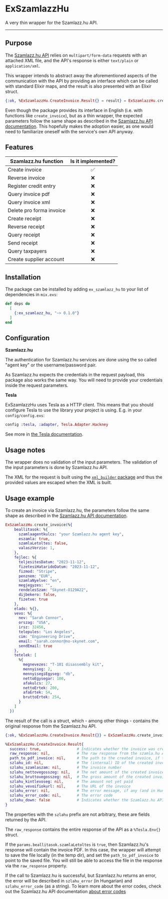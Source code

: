 # ExSzamlazzHu

A very thin wrapper for the Szamlazz.hu API.

---

## Purpose

The [Szamlazz.hu API](https://docs.szamlazz.hu) relies on `multipart/form-data` requests with an attached XML file, and the API's response is either `text/plain` or `application/xml`.

This wrapper intends to abstract away the aforementioned aspects of the communication with the API by providing an interface which can be called with standard Elixir maps, and the result is also presented with an Elixir struct.

```elixir
{:ok, %ExSzamlazzHu.CreateInvoice.Result{} = result} = ExSzamlazzHu.create_invoice(params)
```

Even though the package provides its interface in English (i.e. with functions like `create_invoice`),
but as a thin wrapper, the expected parameters follow the same shape as described in the [Szamlazz.hu API documentation](https://docs.szamlazz.hu/#xsd-scheme-compliance). This hopefully makes the adoption easier, as one would need to familiarize oneself with the service's own API anyway.

## Features

| Szamlazz.hu function     | Is it implemented? |
| ------------------------ | :----------------: |
| Create invoice           |         ✅         |
| Reverse invoice          |         ❌         |
| Register credit entry    |         ❌         |
| Query invoice pdf        |         ❌         |
| Query invoice xml        |         ❌         |
| Delete pro forma invoice |         ❌         |
| Create receipt           |         ❌         |
| Reverse receipt          |         ❌         |
| Query receipt            |         ❌         |
| Send receipt             |         ❌         |
| Query taxpayers          |         ❌         |
| Create supplier account  |         ❌         |

## Installation

The package can be installed by adding `ex_szamlazz_hu` to your list of dependencies in `mix.exs`:

```elixir
def deps do
  [
    {:ex_szamlazz_hu, "~> 0.1.0"}
  ]
end
```

## Configuration

**Szamlazz.hu**

The authentication for Szamlazz.hu services are done using the so called "agent key" or the username/password pair.

As Szamlazz.hu expects the credentials in the request payload, this package also works the same way. You will need to provide your credentials inside the request parameters.

**Tesla**

ExSzamlazzHu uses Tesla as a HTTP client. This means that you should configure Tesla to use the library your project is using. E.g. in your `config/config.exs`:

```elixir
config :tesla, :adapter, Tesla.Adapter.Hackney
```

See more in [the Tesla documentation](https://hexdocs.pm/tesla/readme.html#adapters).

## Usage notes

The wrapper does no validation of the input parameters. The validation of the input parameters is done by Szamlazz.hu API.

The XML for the request is built using the [`xml_builder` package](https://hexdocs.pm/xml_builder) and thus the provided values are escaped when the XML is built.

## Usage example

To create an invoice via Szamlazz.hu, the parameters follow the same shape as described in the [Szamlazz.hu API documentation](https://docs.szamlazz.hu/#xsd-scheme-compliance).

```elixir
ExSzamlazzHu.create_invoice(%{
    beallitasok: %{
      szamlaagentkulcs: "your Szamlazz.hu agent key",
      eszamla: true,
      szamlaLetoltes: false,
      valaszVerzio: 1,
    },
    fejlec: %{
      teljesitesDatum: "2023-11-12",
      fizetesiHataridoDatum: "2023-11-12",
      fizmod: "Stripe",
      penznem: "EUR",
      szamlaNyelve: "en",
      megjegyzes: "",
      rendelesSzam: "Skynet-O129A22",
      dijbekero: false,
      fizetve: true
    },
    elado: %{},
    vevo: %{
      nev: "Sarah Connor",
      orszag: "USA",
      irsz: 32456,
      telepules: "Los Angeles",
      cim: "Engineering Drive",
      email: "sarah.connor@no-skynet.com",
      sendEmail: true
    },
    tetelek: [
      %{
        megnevezes: "T-101 disassembly kit",
        mennyiseg: 2,
        mennyisegiEgyseg: "db",
        nettoEgysegar: 100,
        afakulcs: 27,
        nettoErtek: 200,
        afaErtek: 54,
        bruttoErtek: 254,
      }
    ]
  })
```

The result of the call is a struct, which - among other things - contains the original response from the Szamlazz.hu API.

```elixir
{:ok, %ExSzamlazzHu.CreateInvoice.Result{}} = ExSzamlazzHu.create_invoice(params)

%ExSzamlazzHu.CreateInvoice.Result{
  success: true,                # Indicates whether the invoice was created
  raw_response: nil,            # The raw response from the szamla.hu API
  path_to_pdf_invoice: nil,     # The path to the created invoice, if the PDF file was requested
  szlahu_id: nil,               # The (internal) ID of the created invoice
  szlahu_szamlaszam: nil,       # The invoice number
  szlahu_nettovegosszeg: nil,   # The net amount of the created invoice
  szlahu_bruttovegosszeg: nil,  # The gross amount of the created invoice
  szlahu_kintlevoseg: nil,      # The amount not yet paid
  szlahu_vevoifiokurl: nil,     # The URL of the invoice
  szlahu_error: nil,            # The error message, if any (and in Hungarian)
  szlahu_error_code: nil,       # The error code
  szlahu_down: false            # Indicates whether the Szamlazz.hu API is not available
}
```

The properties with the `szlahu` prefix are not arbitrary, these are fields returned by the API.

The `raw_response` contains the entire response of the API as a `%Tesla.Env{}` struct.

If the `params.beallitasok.szamlaLetoltes` is `true`, then Szamlazz.hu's response will contain the invoice PDF. In this case, the wrapper will attempt to save the file locally (in the temp dir), and set the `path_to_pdf_invoice` to point to the saved file. You will still be able to access the file in the response via the `raw_response` property.

If the call to Szamlazz.hu is successful, but Szamlazz.hu returns an error, the error will be described in `szlahu_error` (in Hungarian) and `szlahu_error_code` (as a string). To learn more about the error codes, check out the Szamlazz.hu API documentation [about error codes](https://docs.szamlazz.hu/#how-can-i-test-szamla-agent)

